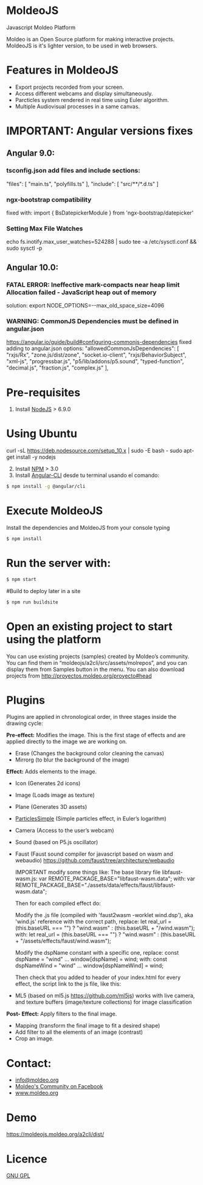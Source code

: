 # MoldeoJS
Javascript Moldeo Platform

Moldeo is an Open Source platform for making interactive projects. MoldeoJS is it's lighter version, to be used in web browsers.

# Features in MoldeoJS
- Export projects recorded from your screen.
- Access different webcams and display simultaneously.
- Parcticles system rendered in real time using Euler algorithm.
- Multiple Audiovisual processes in a same canvas.

# IMPORTANT: Angular versions fixes

## Angular 9.0:
### tsconfig.json add files and include sections:
  "files": [
    "main.ts",
    "polyfills.ts"
  ],
  "include": [
    "src/**/*.d.ts"
  ]
### ngx-bootstrap compatibility
fixed with: import { BsDatepickerModule } from 'ngx-bootstrap/datepicker'

### Setting Max File Watches
echo fs.inotify.max_user_watches=524288 | sudo tee -a /etc/sysctl.conf && sudo sysctl -p

## Angular 10.0:
### FATAL ERROR: Ineffective mark-compacts near heap limit Allocation failed - JavaScript heap out of memory
solution: export NODE_OPTIONS=--max_old_space_size=4096

### WARNING: CommonJS Dependencies must be defined in angular.json
https://angular.io/guide/build#configuring-commonjs-dependencies
fixed adding to angular.json options: 
"allowedCommonJsDependencies": [
  "rxjs/Rx",
  "zone.js/dist/zone",
  "socket.io-client",
  "rxjs/BehaviorSubject",
  "xml-js",
  "progressbar.js",
  "p5/lib/addons/p5.sound",
  "typed-function",
  "decimal.js",
  "fraction.js",
  "complex.js"
],


# Pre-requisites
1) Install  [NodeJS](https://nodejs.org/es/) > 6.9.0
# Using Ubuntu
curl -sL https://deb.nodesource.com/setup_10.x | sudo -E bash -
sudo apt-get install -y nodejs

2) Install [NPM](https://docs.npmjs.com/getting-started/installing-node) > 3.0
3) Install [Angular-CLI](https://angular.io/guide/quickstart)  desde tu terminal usando el comando:

```sh
$ npm install -g @angular/cli
```

#  Execute MoldeoJS
Install the dependencies and MoldeoJS from your console typing
```sh
$ npm install  
```

# Run the server with:
```sh
$ npm start
```

#Build to deploy later in a site
```sh
$ npm run buildsite
```


# Open an existing project to start using the platform
You can use existing projects (samples) created by Moldeo’s community. You can find them in “moldeojs/a2cli/src/assets/molrepos”, and you can display them from Samples button in the menu. You can also download projects from http://proyectos.moldeo.org/proyecto#head


# Plugins
Plugins are applied in chronological order, in three stages inside the drawing cycle:

**Pre-effect:** Modifies the image. This is the first stage of effects and are applied directly to the image we are working on.

- Erase  (Changes the background color cleaning the canvas)
- Mirrorg (to blur the background of the image)

**Effect:** Adds elements to the image.
- Icon (Generates 2d icons)
- Image (Loads image as texture)
- Plane (Generates 3D assets)
- [ParticlesSimple](http://proyectos.moldeo.org/documentation/moldeoplugins/Effects/ParticlesSimple/doc/es/html/index.html) (Simple particles effect, in Euler’s logarithm)
- Camera (Access to the user’s webcam)

- Sound (based on P5.js oscillator)
- Faust (Faust sound compiler for javascript based on wasm and webaudio) https://github.com/faust/tree/architecture/webaudio
  
  IMPORTANT modify some things like:
    The base library file libfaust-wasm.js: 
      var REMOTE_PACKAGE_BASE="libfaust-wasm.data"; 
    with:
      var REMOTE_PACKAGE_BASE="./assets/data/effects/faust/libfaust-wasm.data";
      
    Then for each compiled effect do:
    
    Modify the .js file (compiled with 'faust2wasm -worklet wind.dsp'), aka 'wind.js' reference with the correct path,
    replace:
      let real_url = (this.baseURL === "") ? "wind.wasm" : (this.baseURL + "/wind.wasm");
    with:
      let real_url = (this.baseURL === "") ? "wind.wasm" : (this.baseURL + "/assets/effects/faust/wind.wasm");
    
    Modify the dspName constant with a specific one,
    replace:
      const dspName = "wind"
      ...
      window[dspName] = wind;
    with:
      const dspNameWind = "wind"
      ...
      window[dspNameWind] = wind;
      
    Then check that you added to header of your index.html for every effect, the script link to the js file, like this:
          <script name="faustnoise" src="./assets/data/effects/faust/wind.js"></script>
        

      
- ML5 (based on ml5.js https://github.com/ml5js) works with live camera, and texture buffers (image/texture collections) for image classification

**Post- Effect:**  Apply filters to the final image.
- Mapping (transform the final image to fit a desired shape)
- Add filter to all the elements of an image (contrast)
- Crop an image.


# Contact:
- info@moldeo.org
- [Moldeo's Community on Facebook](https://www.facebook.com/comunidadmoldeo?3e71y)
- www.moldeo.org

# Demo
https://moldeojs.moldeo.org/a2cli/dist/

# Licence
[GNU GPL](https://github.com/moldeo/moldeojs/blob/master/LICENSE)
